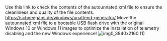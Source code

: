 Use this link to check the contents of the autounnated.xml file to ensure the cleanliness and quality of the file contents.
https://schneegans.de/windows/unattend-generator/
Move the autounnated.xml file to a bootable USB flash drive with the original Windows 10 or Windows 11 images to optimize the installation of telemetry disabling and the new Windows experience!
![img0_3840x2160 (1)](https://github.com/user-attachments/assets/6868a731-7e71-46c6-aef3-d965aa306246)

